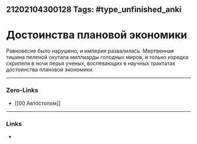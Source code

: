 21202104300128
Tags: #type_unfinished_anki 
---
# Достоинства плановой экономики

Равновесие было нарушено, и империя развалилась. Мертвенная тишина пеленой окутала миллиарды голодных миров, и только изредка скрипели в ночи перья ученых, воспевающих в научных трактатах достоинства плановой экономики.

---
### Zero-Links
- [[00 Автостопом]]
---
### Links
-